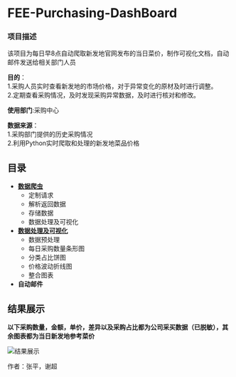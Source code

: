 # FEE-Purchasing-DashBoard

### 项目描述
该项目为每日早8点自动爬取新发地官网发布的当日菜价，制作可视化文档，自动邮件发送给相关部门人员<br>

__目的__：<br>
1.采购人员实时查看新发地的市场价格，对于异常变化的原材及时进行调整。<br>
2.定期查看采购情况，及时发现采购异常数据，及时进行核对和修改。<br>

__使用部门__:采购中心<br>

__数据来源__：<br>
     1.采购部门提供的历史采购情况<br>
     2.利用Python实时爬取和处理的新发地菜品价格
## 目录
+ [__数据爬虫__](https://github.com/EvelynZP/FEE-Purchasing-DashBoard/blob/master/FEE-%E9%87%87%E8%B4%AD-%E6%96%B0%E5%8F%91%E5%9C%B0%E8%8F%9C%E4%BB%B7%E5%AE%9E%E6%97%B6%E6%8A%93%E5%8F%96.ipynb)
     + 定制请求
     + 解析返回数据
     + 存储数据
     + 数据处理及可视化
+ [__数据处理及可视化__](https://github.com/EvelynZP/FEE-Purchasing-DashBoard/blob/master/FEE-%E9%87%87%E8%B4%AD-%E5%8F%AF%E8%A7%86%E5%8C%96%E7%9C%8B%E6%9D%BF.ipynb)
     + 数据预处理
     + 每日采购数量条形图
     + 分类占比饼图
     + 价格波动折线图
     + 整合图表
+ __自动邮件__



## 结果展示<br>
__以下采购数量，金额，单价，差异以及采购占比都为公司采买数据（已脱敏），其余图表都为当日新发地参考菜价__<br>

![结果展示](https://github.com/EvelynZP/FEE-Purchasing-DashBoard/blob/master/Purchasing-DashBoard.jpg)




作者：张平，谢超
